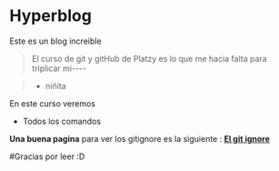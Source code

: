 # Hyperblog
Este es un blog increible

> El curso de git y gitHub de Platzy es lo que me hacia falta para triplicar mi----

> - niñita


En este curso veremos
* Todos los comandos

**Una buena pagina** para ver los gitignore es la siguiente : [**El git ignore**](https://gitignore.io)

#Gracias por leer :D